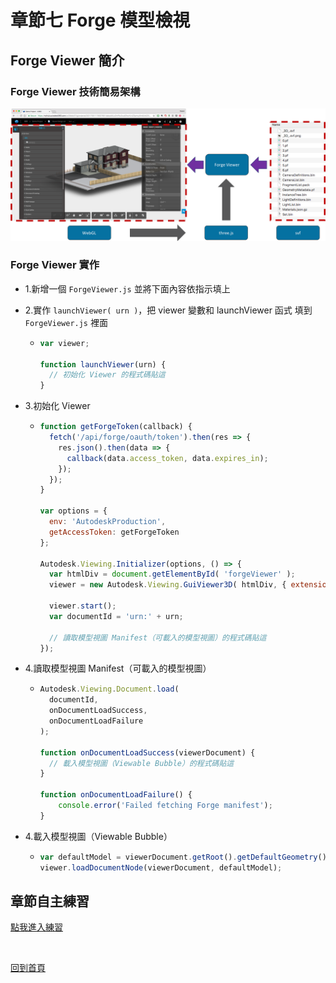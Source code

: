 # 章節七 Forge 模型檢視

## Forge Viewer 簡介

### Forge Viewer 技術簡易架構

![alt ForgeViewerTech](img/forge-viewer-tech.png)

### Forge Viewer 實作

- 1.新增一個 `ForgeViewer.js` 並將下面內容依指示填上

- 2.實作 `launchViewer( urn )`，把 viewer 變數和 launchViewer 函式 填到 `ForgeViewer.js` 裡面

  - ```javascript
    var viewer;

    function launchViewer(urn) {
      // 初始化 Viewer 的程式碼貼這
    }
    ```

- 3.初始化 Viewer

  - ```javascript
    function getForgeToken(callback) {
      fetch('/api/forge/oauth/token').then(res => {
        res.json().then(data => {
          callback(data.access_token, data.expires_in);
        });
      });
    }

    var options = {
      env: 'AutodeskProduction',
      getAccessToken: getForgeToken
    };

    Autodesk.Viewing.Initializer(options, () => {
      var htmlDiv = document.getElementById( 'forgeViewer' );
      viewer = new Autodesk.Viewing.GuiViewer3D( htmlDiv, { extensions: [ 'Autodesk.DocumentBrowser'] });

      viewer.start();
      var documentId = 'urn:' + urn;

      // 讀取模型視圖 Manifest（可載入的模型視圖）的程式碼貼這
    });
    ```

- 4.讀取模型視圖 Manifest（可載入的模型視圖）

  - ```javascript
    Autodesk.Viewing.Document.load(
      documentId,
      onDocumentLoadSuccess,
      onDocumentLoadFailure
    );

    function onDocumentLoadSuccess(viewerDocument) {
      // 載入模型視圖（Viewable Bubble）的程式碼貼這
    }

    function onDocumentLoadFailure() {
        console.error('Failed fetching Forge manifest');
    }
    ```

- 4.載入模型視圖（Viewable Bubble）

  - ```javascript
    var defaultModel = viewerDocument.getRoot().getDefaultGeometry();
    viewer.loadDocumentNode(viewerDocument, defaultModel);
    ```

## 章節自主練習

[點我進入練習](Practice.md)

<br/>

[回到首頁](../README.md)